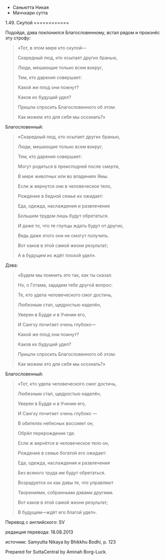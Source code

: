 









* Саньютта Никая
* Маччхари сутта


1\.49\. Скупой
\=\=\=\=\=\=\=\=\=\=\=\=



Подойдя, дэва поклонился Благословенному, встал рядом и произнёс эту строфу:



> «Тот, в этом мире кто скупой—  
> 
> Скаредный люд, кто осыпает других бранью,  
> 
> Люди, мешающие только всем вокруг,  
> 
> Тем, кто дарения совершает:  
> 
> Какой же плод они пожнут?  
> 
> Каков их будущий удел?  
> 
> Пришли спросить Благословенного об этом:  
> 
> Как можем это для себя мы осознать?»


Благословенный:



> «Скаредный люд, кто осыпает других бранью,  
> 
> Люди, мешающие только всем вокруг,  
> 
> Тем, кто дарения совершает:  
> 
> Могут родиться в преисподней после смерти,  
> 
> В мире животных или во владениях Ямы\.  
> 
>   
> 
> Если ж вернутся они в человеческое тело,  
> 
> Рождение в бедной семье их ожидает:  
> 
> Еда, одежда, наслаждения и развлечения  
> 
> Большим трудом лишь будут обретаться\.  
> 
>   
> 
> И даже то, что те глупцы ждать будут от других,  
> 
> Ведь даже этого они не смогут получить\.  
> 
> Вот каков в этой самой жизни результат;  
> 
> А в будущем их ждёт плохой удел»\.


Дэва:



> «Будем мы помнить это так, как ты сказал\.  
> 
> Но, о Готама, зададим тебе другой вопрос:  
> 
> Те, кто удела человеческого смог достичь,  
> 
> Любезным стал, щедростью наделён,  
> 
> Уверен в Будде и в Учении его,  
> 
> И Сангху почитает очень глубоко—  
> 
> Какой же плод они пожнут?  
> 
> Каков их будущий удел?  
> 
> Пришли спросить Благословенного об этом:  
> 
> Как можем это для себя мы осознать?»


Благословенный:



> «Тот, кто удела человеческого смог достичь,  
> 
> Любезным стал, щедростью наделён,  
> 
> Уверен в Будде и в Учении его,  
> 
> И Сангху почитает очень глубоко —  
> 
> В обителях небесных воссияет он,  
> 
> Обрёл перерождение где\.  
> 
>   
> 
> Если ж вернётся в человеческое тело он,  
> 
> Рождение в семье богатой его ожидает:  
> 
> Еда, одежда, наслаждения и развлечения  
> 
> Без всякого труда им будут обретаться\.  
> 
>   
> 
> Возрадуется он как дэвы те, что управляют  
> 
> Творениями, собранными дэвами другими\.  
> 
> Вот каков в этой самой жизни результат;  
> 
> В будущем—ждёт его благой удел»\.



Перевод с английского: SV


редакция перевода: 18\.08\.2013


источник: Samyutta Nikaya by Bhikkhu Bodhi, p\. 123


Prepared for SuttaCentral by Aminah Borg\-Luck\.






